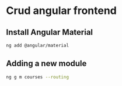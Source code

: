 # Crud angular frontend

## Install Angular Material

```bash
ng add @angular/material
```

## Adding a new module

```bash
ng g m courses --routing
```

